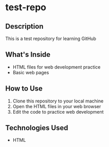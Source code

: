 # test-repo

## Description
This is a test repository for learning GitHub

## What's Inside
- HTML files for web development practice
- Basic web pages

## How to Use
1. Clone this repository to your local machine
2. Open the HTML files in your web browser
3. Edit the code to practice web development

## Technologies Used
- HTML

